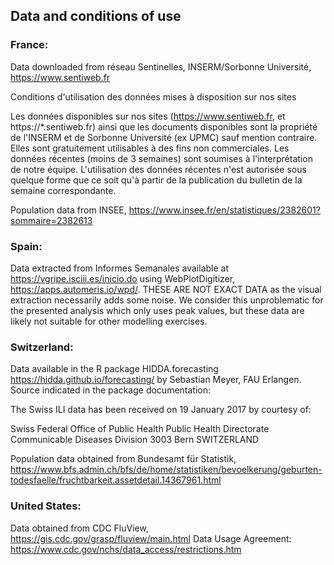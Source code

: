 ## Data and conditions of use

### France:
Data downloaded from réseau Sentinelles, INSERM/Sorbonne Université, https://www.sentiweb.fr

Conditions d'utilisation des données mises à disposition sur nos sites

Les données disponibles sur nos sites (https://www.sentiweb.fr, et https://*.sentiweb.fr) ainsi que les documents disponibles sont la propriété de l'INSERM et de Sorbonne Université (ex UPMC) sauf mention contraire. Elles sont gratuitement utilisables à des fins non commerciales. Les données récentes (moins de 3 semaines) sont soumises à l'interprétation de notre équipe. L'utilisation des données récentes n'est autorisée sous quelque forme que ce soit qu'à partir de la publication du bulletin de la semaine correspondante.

Population data from INSEE, https://www.insee.fr/en/statistiques/2382601?sommaire=2382613

### Spain: 
Data extracted from Informes Semanales available at https://vgripe.isciii.es/inicio.do using WebPlotDigitizer, https://apps.automeris.io/wpd/. THESE ARE NOT EXACT DATA as the visual extraction necessarily adds some noise. We consider this unproblematic for the presented analysis which only uses peak values, but these data are likely not suitable for other modelling exercises.

### Switzerland:
Data available in the R package HIDDA.forecasting https://hidda.github.io/forecasting/ by Sebastian Meyer, FAU Erlangen. Source indicated in the package documentation:

The Swiss ILI data has been received on 19 January 2017 by courtesy of:

Swiss Federal Office of Public Health
Public Health Directorate
Communicable Diseases Division
3003 Bern
SWITZERLAND

Population data obtained from Bundesamt für Statistik, https://www.bfs.admin.ch/bfs/de/home/statistiken/bevoelkerung/geburten-todesfaelle/fruchtbarkeit.assetdetail.14367961.html

### United States:
Data obtained from CDC FluView, https://gis.cdc.gov/grasp/fluview/main.html
Data Usage Agreement: https://www.cdc.gov/nchs/data_access/restrictions.htm
